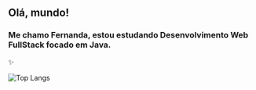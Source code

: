 ## Olá, mundo!

### Me chamo Fernanda, estou estudando Desenvolvimento Web FullStack focado em Java. 

✨

![Top Langs](https://github-readme-stats.vercel.app/api/top-langs/?username=azfernanda&theme=tokyonight)
